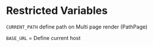 # Restricted Variables


`CURRENT_PATH` define path on Multi page render (PathPage)

`BASE_URL` = Define current host 
